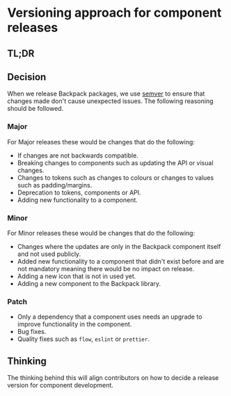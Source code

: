 <!-- Copy this to make your own decisions. -->

# Versioning approach for component releases

## TL;DR
<!-- Only if long enough to merit one. -->

## Decision
When we release Backpack packages, we use [semver](https://semver.org/) to ensure that changes made don't cause unexpected issues. The following reasoning should be followed.

### Major
For Major releases these would be changes that do the following:
- If changes are not backwards compatible.
- Breaking changes to components such as updating the API or visual changes.
- Changes to tokens such as changes to colours or changes to values such as padding/margins.
- Deprecation to tokens, components or API.
- Adding new functionality to a component.

### Minor
For Minor releases these would be changes that do the following:
- Changes where the updates are only in the Backpack component itself and not used publicly.
- Added new functionality to a component that didn't exist before and are not mandatory meaning there would be no impact on release.
- Adding a new icon that is not in used yet.
- Adding a new component to the Backpack library.

### Patch
- Only a dependency that a component uses needs an upgrade to improve functionality in the component.
- Bug fixes.
- Quality fixes such as `flow`, `eslint` or `prettier`.

## Thinking
The thinking behind this will align contributors on how to decide a release version for component development.
